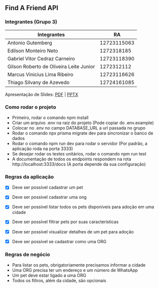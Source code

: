 ## Find A Friend API

### Integrantes (Grupo 3)

| Integrantes                             | RA          |
| --------------------------------------- | ----------- |
| Antonio Gutemberg                       | 12723115063 |
| Edilson Monteiro Neto                   | 1272318185  |
| Gabriel Vitor Cedraz Carneiro           | 12723118390 |
| Gilson Roberto de Oliveira Leite Junior | 1272312112  |
| Marcus Vinicius Lima Ribeiro            | 12723116626 |
| Thiago Silvany de Azevedo               | 12724161085 |

Apresentação de Slides: [PDF](./apresentacao.pdf) | [PPTX](apresentacao.pptx)

### Como rodar o projeto

- Primeiro, rodar o comando npm install
- Criar um arquivo .env na raiz do projeto (Pode copiar do .env.example)
- Colocar no .env no campo DATABASE_URL a url passada no grupo
- Rodar o comando npx prisma migrate dev para sincronizar o banco de dados
- Rodar o comando npm run dev para rodar o servidor (Por padrão, a aplicação roda na porta 3333)
- Se desejar rodar os testes unitários, rodar o comando npm run test
- A documentação de todos os endpoints respondem na rota http://localhost:3333/docs (A porta depende da sua configuração)

### Regras da aplicação

- [x] Deve ser possível cadastrar um pet
- [x] Deve ser possível cadastrar uma ong
- [x] Deve ser possível listar todos os pets disponíveis para adoção em uma cidade
- [x] Deve ser possível filtrar pets por suas características
- [x] Deve ser possível visualizar detalhes de um pet para adoção
- [x] Deve ser possível se cadastrar como uma ORG


### Regras de negócio

- Para listar os pets, obrigatoriamente precisamos informar a cidade
- Uma ORG precisa ter um endereço e um número de WhatsApp
- Um pet deve estar ligado a uma ORG
- Todos os filtros, além da cidade, são opcionais
